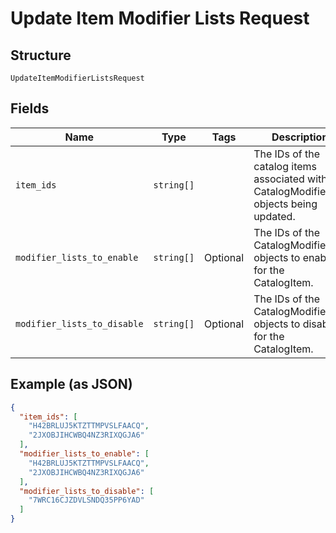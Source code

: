 
# Update Item Modifier Lists Request

## Structure

`UpdateItemModifierListsRequest`

## Fields

| Name | Type | Tags | Description |
|  --- | --- | --- | --- |
| `item_ids` | `string[]` |  | The IDs of the catalog items associated with the CatalogModifierList objects being updated. |
| `modifier_lists_to_enable` | `string[]` | Optional | The IDs of the CatalogModifierList objects to enable for the CatalogItem. |
| `modifier_lists_to_disable` | `string[]` | Optional | The IDs of the CatalogModifierList objects to disable for the CatalogItem. |

## Example (as JSON)

```json
{
  "item_ids": [
    "H42BRLUJ5KTZTTMPVSLFAACQ",
    "2JXOBJIHCWBQ4NZ3RIXQGJA6"
  ],
  "modifier_lists_to_enable": [
    "H42BRLUJ5KTZTTMPVSLFAACQ",
    "2JXOBJIHCWBQ4NZ3RIXQGJA6"
  ],
  "modifier_lists_to_disable": [
    "7WRC16CJZDVLSNDQ35PP6YAD"
  ]
}
```

